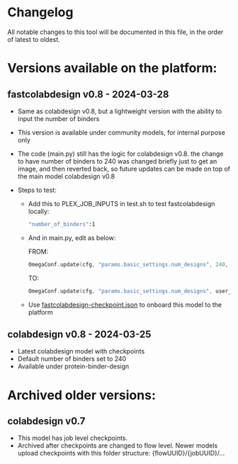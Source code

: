 # Changelog

All notable changes to this tool will be documented in this file, in the order of latest to oldest.

# Versions available on the platform:

## fastcolabdesign v0.8 - 2024-03-28

- Same as colabdesign v0.8, but a lightweight version with the ability to input the number of binders
- This version is available under community models, for internal purpose only
- The code (main.py) still has the logic for colabdesign v0.8. the change to have number of binders to 240 was changed briefly just to get an image, and then reverted back, so future updates can be made on top of the main model colabdesign v0.8
- Steps to test:


    - Add this to PLEX_JOB_INPUTS in test.sh to test fastcolabdesign locally:
        ```bash
        "number_of_binders":1
        ```
    - And in main.py, edit as below:
    
        FROM: 
        ```go
        OmegaConf.update(cfg, "params.basic_settings.num_designs", 240, merge=False)
        ```

        TO: 
        ```go
        OmegaConf.update(cfg, "params.basic_settings.num_designs", user_inputs["number_of_binders"], merge=False)
        ```

    - Use [fastcolabdesign-checkpoint.json](fastcolabdesign-checkpoint.json) to onboard this model to the platform

## colabdesign v0.8 - 2024-03-25

- Latest colabdesign model with checkpoints
- Default number of binders set to 240
- Available under protein-binder-design

# Archived older versions:

## colabdesign v0.7

- This model has job level checkpoints.
- Archived after checkpoints are changed to flow level. Newer models upload checkpoints with this folder structure: {flowUUID}/{jobUUID}/...